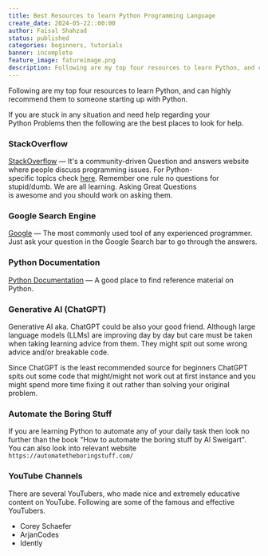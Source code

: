 ```yaml
---
title: Best Resources to learn Python Programming Language
create_date: 2024-05-22::00:00
author: Faisal Shahzad
status: published
categories: beginners, tutorials
banner: incomplete
feature_image: fatureimage.png
description: Following are my top four resources to learn Python, and can highly recommend them to someone starting up with Python.
---
```


Following are my top four resources to learn Python, and can highly recommend them to someone starting up with Python.

If you are stuck in any situation and need help regarding your Python Problems then the following are the best places to look for help.

### StackOverflow

[StackOverflow](https://www.stackoverflow.com/) — It's a community-driven Question and answers website where people discuss programming issues. For Python-specific topics check [here](https://stackoverflow.com/questions/tagged/python). Remember one rule no questions for stupid/dumb. We are all learning. Asking Great Questions is awesome and you should work on asking them.

### Google Search Engine

[Google](https://www.google.com/) — The most commonly used tool of any experienced programmer. Just ask your question in the Google Search bar to go through the answers.

### Python Documentation

[Python Documentation](https://docs.python.org/3/) — A good place to find reference material on Python.

### Generative AI (ChatGPT)

Generative AI aka. ChatGPT could be also your good friend. Although large language models (LLMs) are improving day by day but care must be taken when taking learning advice from them. They might spit out some wrong advice and/or breakable code. 

Since ChatGPT is the least recommended source for beginners ChatGPT spits out some code that might/might not work out at first instance and you might spend more time fixing it out rather than solving your original problem.

### Automate the Boring Stuff

If you are learning Python to automate any of your daily task then look no further than the book "How to automate the boring stuff by Al Sweigart". You can also look into relevant website ``https://automatetheboringstuff.com/``

### YouTube Channels

There are several YouTubers, who made nice and extremely educative content on YouTube. Following are some of the famous and effective YouTubers.

- Corey Schaefer
- ArjanCodes
- Idently
